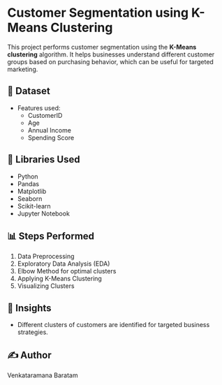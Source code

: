 # Customer Segmentation using K-Means Clustering

This project performs customer segmentation using the **K-Means clustering** algorithm. It helps businesses understand different customer groups based on purchasing behavior, which can be useful for targeted marketing.

## 📁 Dataset
- Features used:
  - CustomerID
  - Age
  - Annual Income
  - Spending Score

## 🔧 Libraries Used
- Python
- Pandas
- Matplotlib
- Seaborn
- Scikit-learn
- Jupyter Notebook

## 📊 Steps Performed
1. Data Preprocessing
2. Exploratory Data Analysis (EDA)
3. Elbow Method for optimal clusters
4. Applying K-Means Clustering
5. Visualizing Clusters

## 🧠 Insights
- Different clusters of customers are identified for targeted business strategies.
## ✍️ Author
Venkataramana Baratam
